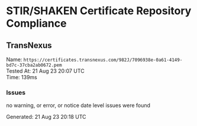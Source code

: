 # STIR/SHAKEN Certificate Repository Compliance

## TransNexus

Name: `https://certificates.transnexus.com/982J/7096938e-0a61-4149-bd7c-37cba2ab0672.pem`\
Tested At: 21 Aug 23 20:07 UTC\
Time: 139ms

### Issues

no warning, or error, or notice date level issues were found

Generated: 21 Aug 23 20:18 UTC